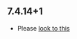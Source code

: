## 7.4.14+1

- Please [look to this]((https://dooboolab.github.io/flutter_sound/doc/book/CHANGELOG.html))
